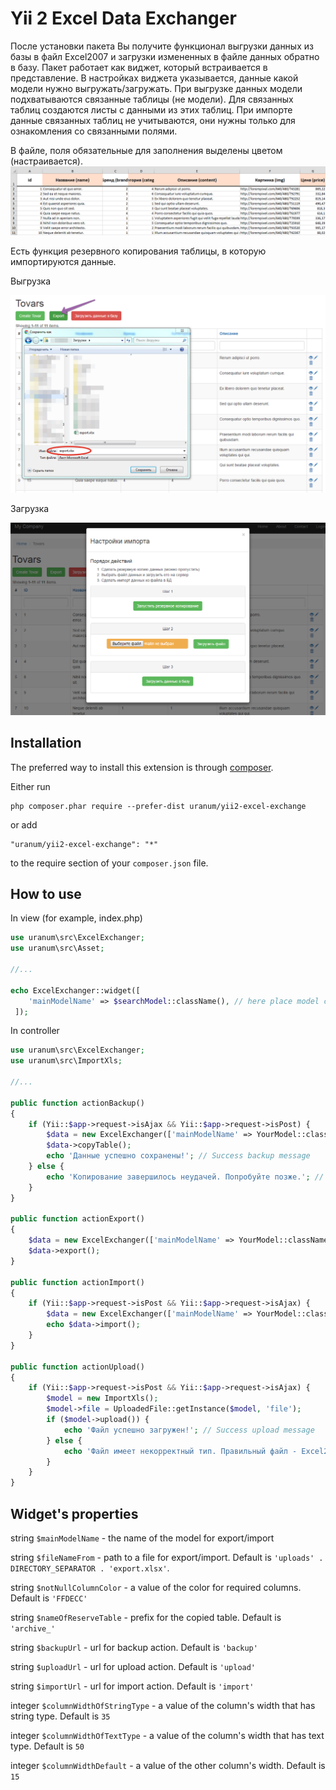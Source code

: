 # Yii 2 Excel Data Exchanger

После установки пакета Вы получите функционал выгрузки данных из базы в файл Excel2007 и загрузки измененных в файле данных обратно в базу.
Пакет работает как виджет, который встраивается в представление. В настройках виджета указывается, данные какой модели нужно выгружать/загружать.
При выгрузке данных модели подхватываются связанные таблицы (не модели). Для связанных таблиц создаются листы с данными из этих таблиц.
При импорте данные связанных таблиц не учитываются, они нужны только для ознакомления со связанными полями.

В файле, поля обязательные для заполнения выделены цветом (настраивается).
![ss](https://github.com/uranum/yii2-excel-exchange/blob/master/docs/img/xls_file.png)

Есть функция резервного копирования таблицы, в которую импортируются данные.

Выгрузка

![ss](https://github.com/uranum/yii2-excel-exchange/blob/master/docs/img/export.png)

Загрузка

![ss](https://github.com/uranum/yii2-excel-exchange/blob/master/docs/img/import.png)


## Installation

The preferred way to install this extension is through [composer](http://getcomposer.org/download/).

Either run

```
php composer.phar require --prefer-dist uranum/yii2-excel-exchange
```

or add

```
"uranum/yii2-excel-exchange": "*"
```

to the require section of your `composer.json` file.

## How to use

In view (for example, index.php)
```php
use uranum\src\ExcelExchanger;
use uranum\src\Asset;

//...

echo ExcelExchanger::widget([
	'mainModelName' => $searchModel::className(), // here place model class name
 ]);
```

In controller
```php
use uranum\src\ExcelExchanger;
use uranum\src\ImportXls;

//...

public function actionBackup()
{
	if (Yii::$app->request->isAjax && Yii::$app->request->isPost) {
		$data = new ExcelExchanger(['mainModelName' => YourModel::className()]);
		$data->copyTable();
		echo 'Данные успешно сохранены!'; // Success backup message
	} else {
		echo 'Копирование завершилось неудачей. Попробуйте позже.'; // Fail backup message
	}
}

public function actionExport()
{
	$data = new ExcelExchanger(['mainModelName' => YourModel::className()]);
	$data->export();
}

public function actionImport()
{
	if (Yii::$app->request->isPost && Yii::$app->request->isAjax) {
		$data = new ExcelExchanger(['mainModelName' => YourModel::className()]);
		echo $data->import();
	}
}

public function actionUpload()
{
	if (Yii::$app->request->isPost && Yii::$app->request->isAjax) {
		$model = new ImportXls();
		$model->file = UploadedFile::getInstance($model, 'file');
		if ($model->upload()) {
			echo 'Файл успешно загружен!'; // Success upload message
		} else {
			echo 'Файл имеет некорректный тип. Правильный файл - Excel2007'; // Fail upload message - wrong file-format
		}
	}
}
```

## Widget's properties

string `$mainModelName` - the name of the model for export/import

string `$fileNameFrom` - path to a file for export/import. Default is `'uploads' . DIRECTORY_SEPARATOR . 'export.xlsx'`.

string `$notNullColumnColor` - a value of the color for required columns. Default is `'FFDECC'`

string `$nameOfReserveTable` - prefix for the copied table. Default is `'archive_'`

string `$backupUrl` - url for backup action. Default is `'backup'`

string `$uploadUrl` - url for upload action. Default is `'upload'`

string `$importUrl` - url for import action. Default is `'import'`

integer `$columnWidthOfStringType` - a value of the column's width that has string type. Default is `35`

integer `$columnWidthOfTextType` - a value of the column's width that has text type. Default is `50`

integer `$columnWidthDefault` - a value of the other column's width. Default is `15`

